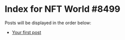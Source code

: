 # Index for NFT World #8499
Posts will be displayed in the order below:

- [Your first post](./001-first.md)

